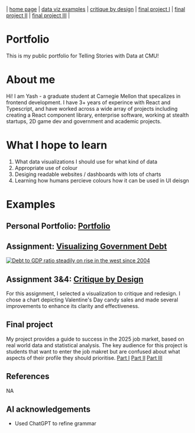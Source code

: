 | [home page](https://inferno080.github.io/ykale-dataviz-portfolio/) | [data viz examples](dataviz-examples) | [critique by design](critique-by-design) | [final project I](final-project-part-one) | [final project II](final-project-part-two) | [final project III](final-project-part-three) |

# Portfolio
This is my public portfolio for Telling Stories with Data at CMU!

# About me
Hi! I am Yash - a graduate student at Carnegie Mellon that specalizes in frontend development. I have 3+ years of experince with React and Typescript, and have worked across a wide array of projects including creating a React component library, enterprise software, working at stealth startups, 2D game dev and government and academic projects.

# What I hope to learn

1. What data visualizations I should use for what kind of data
2. Appropriate use of colour
3. Desiging readable websites / dashboards with lots of charts
4. Learning how humans percieve colours how it can be used in UI deisgn

# Examples

## Personal Portfolio: [Portfolio](https://inferno080.github.io)

## Assignment: [Visualizing Government Debt](https://public.tableau.com/javascripts/api/viz_v1.js)
<div class='tableauPlaceholder' id='viz1738006430061' style='position: relative'><noscript><a href='#'><img alt='Debt to GDP ratio steadily on rise in the west since 2004 ' src='https:&#47;&#47;public.tableau.com&#47;static&#47;images&#47;DP&#47;DPWTKYQBK&#47;1_rss.png' style='border: none' /></a></noscript><object class='tableauViz'  style='display:none;'><param name='host_url' value='https%3A%2F%2Fpublic.tableau.com%2F' /> <param name='embed_code_version' value='3' /> <param name='path' value='shared&#47;DPWTKYQBK' /> <param name='toolbar' value='yes' /><param name='static_image' value='https:&#47;&#47;public.tableau.com&#47;static&#47;images&#47;DP&#47;DPWTKYQBK&#47;1.png' /> <param name='animate_transition' value='yes' /><param name='display_static_image' value='yes' /><param name='display_spinner' value='yes' /><param name='display_overlay' value='yes' /><param name='display_count' value='yes' /><param name='language' value='en-GB' /></object></div>                
<script type='text/javascript'>                    
  var divElement = document.getElementById('viz1738006430061');                   
  var vizElement = divElement.getElementsByTagName('object')[0];                    
  vizElement.style.width='100%';vizElement.style.height=(divElement.offsetWidth*0.75)+'px';                    
  var scriptElement = document.createElement('script');                    
  scriptElement.src = 'https://public.tableau.com/javascripts/api/viz_v1.js';                    
  vizElement.parentNode.insertBefore(scriptElement, vizElement);                
</script>


## Assignment 3&4: [Critique by Design](critique-by-design)
For this assignment, I selected a visualization to critique and redesign. I chose a chart depicting Valentine's Day candy sales and made several improvements to enhance its clarity and effectiveness.

## Final project
My project provides a guide to success in the 2025 job market, based on real world data and statistical analysis. The key audience for this project is students that want to enter the job makret but are confused about what aspects of their profile they should prioritise.
[Part I](final-project-part-one)
[Part II](final-project-part-two)
[Part III](final-project-part-three)

## References
NA

## AI acknowledgements
- Used ChatGPT to refine grammar
